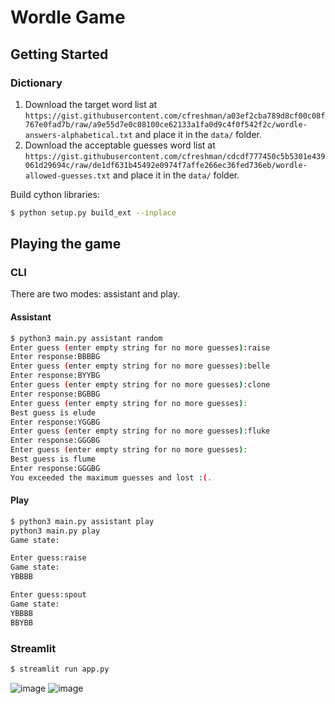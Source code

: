 # Wordle Game

## Getting Started

### Dictionary

1. Download the target word list at `https://gist.githubusercontent.com/cfreshman/a03ef2cba789d8cf00c08f767e0fad7b/raw/a9e55d7e0c08100ce62133a1fa0d9c4f0f542f2c/wordle-answers-alphabetical.txt` and place it in the `data/` folder.
1. Download the acceptable guesses word list at `https://gist.githubusercontent.com/cfreshman/cdcdf777450c5b5301e439061d29694c/raw/de1df631b45492e0974f7affe266ec36fed736eb/wordle-allowed-guesses.txt` and place it in the `data/` folder.

Build cython libraries:
```bash
$ python setup.py build_ext --inplace
```

## Playing the game

### CLI
There are two modes: assistant and play.

#### Assistant
```bash
$ python3 main.py assistant random
Enter guess (enter empty string for no more guesses):raise
Enter response:BBBBG
Enter guess (enter empty string for no more guesses):belle
Enter response:BYYBG
Enter guess (enter empty string for no more guesses):clone
Enter response:BGBBG
Enter guess (enter empty string for no more guesses):
Best guess is elude
Enter response:YGGBG
Enter guess (enter empty string for no more guesses):fluke
Enter response:GGGBG
Enter guess (enter empty string for no more guesses):
Best guess is flume
Enter response:GGGBG
You exceeded the maximum guesses and lost :(.
```

#### Play
```bash
$ python3 main.py assistant play
python3 main.py play
Game state:

Enter guess:raise
Game state:
YBBBB

Enter guess:spout
Game state:
YBBBB
BBYBB

```

### Streamlit

```bash
$ streamlit run app.py
```
![image](https://user-images.githubusercontent.com/6743515/151739921-1a1b451b-b550-4db7-b9ea-ca020f2ec301.png)
![image](https://user-images.githubusercontent.com/6743515/151740056-30afdfce-4e57-4bbc-8c5d-82fc496cd3e5.png)

